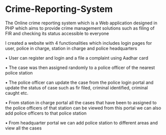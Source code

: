 # Crime-Reporting-System
The Online crime reporting system which is a Web application designed in PHP  which aims to provide crime management solutions such as filing of FIR  and checking its status accessible to everyone

I created a website with 4 functionalities which includes login pages for user, police in charge, station in charge and police headquarters

• User can register and login and a file a complaint using Aadhar card

• The case was then assigned randomly to a police officer of the nearest police station

• The police officer can update the case from the police login portal and update the status of case such as fir filed, criminal identified, criminal caught etc.

• From station in charge portal all the cases that have been to assigned to the police officers of that station can be viewed from this portal we can also add police officers to that police station

• From headquarter portal we can add police station to different areas and view all the cases
